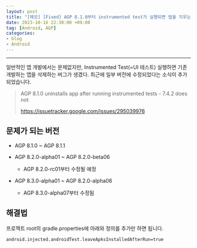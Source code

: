```yaml
---
layout: post
title: "[메모] [Fixed] AGP 8.1.0부터 instrumented test가 실행되면 앱을 지우는 버그가 발생"
date: 2023-10-16 22:30:00 +09:00
tag: [Android, AGP]
categories:
- blog
- Android
---
```


<!--more-->

------

일반적인 앱 개발에서는 문제없지만, Instrumented Test(=UI 테스트) 실행하면 기존 개발하는 앱을 삭제하는 버그가 생겼다. 최근에 일부 버전에 수정되었다는 소식이 추가되었습니다.

> AGP 8.1.0 uninstalls app after running instrumented tests - 7.4.2 does not
>
> https://issuetracker.google.com/issues/295039976

## 문제가 되는 버전

- AGP 8.1.0 ~ AGP 8.1.1
- AGP 8.2.0-alpha01 ~ AGP 8.2.0-beta06 
  - AGP 8.2.0-rc01부터 수정될 예정

- AGP 8.3.0-alpha01 ~ AGP 8.2.0-alpha06
  - AGP 8.3.0-alpha07부터 수정됨


## 해결법

프로젝트 root의 gradle.properties에 아래와 정의를 추가만 하면 됩니다.

```gradle.properties
android.injected.androidTest.leaveApksInstalledAfterRun=true
```

